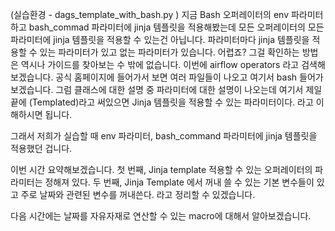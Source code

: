 (실습환경 - dags_template_with_bash.py )
지금 Bash 오퍼레이터의 env 파라미터하고 bash_commad 파라미터에 jinja 템플릿을 적용해봤는데
모든 오퍼레이터의 모든 파라미터에 jinja 템플릿을 적용할 수 있는건 아닙니다.
파라미터마다 jinja 템플릿을 적용할 수 있는 파라미터가 있고 없는 파라미터가 있습니다.
어렵죠?
그걸 확인하는 방법은 역시나 가이드를 찾아보는 수 밖에 없습니다.
이번에 airflow operators 라고 검색해보겠습니다.
공식 홈페이지에 들어가서 보면 여러 파일들이 나오고 여기서 bash 들어가보겠습니다.
그럼 클래스에 대한 설명 중 파라미터에 대한 설명이 나오는데 여기서 제일 끝에 (Templated)라고 써있으면
Jinja 템플릿을 적용할 수 있는 파라미터이다. 라고 이해하시면 됩니다.

그래서 저희가 실습할 때 env 파라미터, bash_command 파라미터에 jinja 템플릿을 적용했던 겁니다.
  
이번 시간 요약해보겠습니다.
첫 번째, Jinja template 적용할 수 있는 오퍼레이터의 파라미터는 정해져 있다.
두 번째, Jinja Template 에서 꺼내 쓸 수 있는 기본 변수들이 있고 주로 날짜와 관련된 변수를 꺼내쓴다.
라고 정리할 수 있겠습니다.

다음 시간에는 날짜를 자유자재로 연산할 수 있는 macro에 대해서 알아보겠습니다.